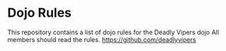 Dojo Rules
==========

This repository contains a list of dojo rules for the Deadly Vipers dojo
All members should read the rules.
https://github.com/deadlyvipers
